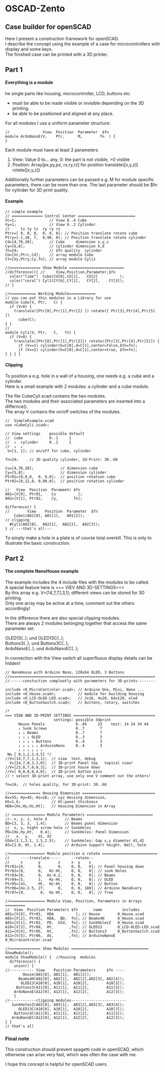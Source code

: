 # OSCAD-Zento
## Case builder for openSCAD

Here I present a construction framework for openSCAD.  
I describe the concept using the example of a case for microcontrollers with display and some keys.  
The finished case can be printed with a 3D printer.
## Part 1
#### Everything is a module
he single parts like housing, microcontroller, LCD, buttons etc.
* must be able to be made visible or invisible depending on the 3D printing. 
* be able to be positioned and aligned at any place. 

For all modules I use a uniform parameter structure:
```
//               View  Position  Parameter  $fn
module ArduNanoE(V,    Ptr,      M,        fn  ) {         
}
```

Each module must have at least 2 parameters
1. View: Value 0 to... any, 0: the part is not visible, >0 visible
2. Position: Array[px,py,pz, rx,ry,rz] for position translate([x,y,z])  rotate([x,y,z])  

Additionally further parameters can be passed
e.g. M for module specific parameters, there can be more than one. The last parameter should be $fn for cylinder for 3D print quality.

#### Example  
```
// simple example
// ============== Control Center ==========================
Vc=1;               // View 0..4 Cube
Vy=1;               // View 0..2 Cylinder
//     tx ty tz  ry ry rz
Ptrc=[ 0, 0, 0,  0, 0, 0]; // Position translate rotate cube
Ptry=[-1,10, 7,  0,90, 0]; // Position translate rotate cylinder
Cd=[4,70,20];       // Cube     dimension x,y,z
Cy=[6,8];           // Cylinder dimension h,d
fn=24;              // $fn quality  cylinder
CU=[Vc,Ptrc,Cd];    // array module Cube
CY=[Vy,Ptry,Cy,fn]; // array module Cyli1

//============== Show Module =========================
//difference(){ //     View,Position,Parameter,$fn
  color("lime")  Cube(CU[0],CU[1],   CU[2]          );
  color("coral") Cyl1(CY[0],CY[1],   CY[2],    CY[3]);
// }

//============ Working Module============
// you can put this modules in a Library for use
module Cube(V, Ptr,   C) {
  if (V>0) { 
    translate([Ptr[0],Ptr[1],Ptr[2] ]) rotate([ Ptr[3],Ptr[4],Ptr[5] ]) 
      cube(C); 
} }
// 
module Cyl1(V, Ptr,   C,   fn) {
  if (V>0) {  
    translate([Ptr[0],Ptr[1],Ptr[2]]) rotate([Ptr[3],Ptr[4],Ptr[5]]) { 
      if (V==1) cylinder(h=C[0],d=C[1],center=false,$fn=fn);
      if (V==2) cylinder(h=C[0],d=C[1],center=true, $fn=fn); 
} } } }
```

#### Clipping
To position a e.g. hole in a wall of a housing, one needs e.g. a cube and a cylinder.  
Here is a small example with 2 modules: a cylinder and a cube module.  

The file CubeCyli.scad contains the two modules.  
The two modules and their associated parameters are inserted into a differnce().  
The array V contains the on/off switches of the modules.  

```
//  SimpleExample.scad 
use <CubeCyli.scad>;

// View settings 	possible default
//  cube         	0..1     1 
//  ↓  cylinder  	0..2     1 
//  ↓  ↓ 
 V=[1, 1]; // on/off for cube, cylinder 

fn=24;     // 3D quality cylinder, 3d-Print: 30..60

Cu=[4,70,20];            // dimension cube
Cy=[5,8];                // dimension cylinder
Ptr01=[0,0,0,  0, 0,0];  // position rotation cube
Ptr02=[0,12,8, 0,90,0];  // position rotation cylinder 

//   View  Position  Parameetr $fn   
A01=[V[0], Ptr01,    Cu          ];
A02=[V[1], Ptr02,    Cy,       fn]; 

difference() {
//        View    Position  Parameter  $fn
    Cube1(A01[0], A01[1],   A01[2]); 
// clipping
  #Cyl1(A02[0],  A02[1],  A02[2],  A02[3]); 
} // ---that's all---
```

To simply make a hole in a plate is of course total overkill. This is only to illustrate the basic construction. 

## Part 2
#### The complete NanoHouse example
The example includes the 4 include files with the modules to be called.   
A special feature here is === VIEV AND 3D-SETTINGS===   
By this array e.g. V=[14,7,7,1,3,1]; different views can be stored for 3D printing.   
Only one array may be active at a time, comment out the others accordingly! 

In the difference there are also special clipping modules.  
There are always 2 modules belonging together that access the same parameter set.  

OLED13(..); und OLED13C(..);  
Buttons3(..); und  Buttons3C(..);  
ArduNanoE(..); und ArduNanoEC(..);  

In connection with the View switch all superfluous display details can be hidden!
  
```
// NanoHouse with Arduino Nano, 128x64 OLED, 3 Buttons
//==================================================================
//------constuction compleatly with parameters for 3D-prints--------

include <0_MicroControler.scad>; // Arduino Uno, Mini, Nano ...
include <0_House.scad>;          // module for building housing
include <0_LCD-OLED-LED.scad>;   // 2x16, 4x20, 64x128, oled
include <0_ButtonSwitch.scad>;   // buttons, rotary, switches

/*
=== VIEW AND 3D-PRINT SETTINGS =====================================
                      settings: possible 3dprint 
      House Panels              0..45     23    test: 14 24 34 44
      ↓ Sunk Screws             0..7       7
      ↓ ↓ Beams                 0..7       7
      ↓ ↓ ↓ OLED                0..3       3
      ↓ ↓ ↓ ↓ Buttons           0..4       3
      ↓ ↓ ↓ ↓ ↓ ArduinoNano     0..4       3
      ↓ ↓ ↓ ↓ ↓ ↓
 No.[ 0,1,2,3,4,5] */
//V=[14,7,7,1,3,1];  // view  test, debug
  V=[24,7,0,3,3,0];  // 3D-print Panel top   topical view!
//V=[23,0,7,0,0,3];  // 3D-print house down
//V=[ 0,0,0,0,4,0];  // 3D-print button pins
// ! select 3D-print array, use only one V comment out the others!

fn=24;  // holes quality, for 3D-print: 30..60

//============== Housing Dimension =================================
Hx=55; Hy=45; Hz=18; // xyz Housing dimension,
Ht=1.6;              // Ht:panel thickness
HDA=[Hx,Hy,Hz,Ht];   // Housing Dimension in Array

// =============== Module Parameters ==============================
//--x, y, z, hole d        // Beams 
BD=[3, 3, 3,  1.4];        // Beams panel dimension 
//  x, y, hight screw hole // SunkHoles
PD=[Hx,Hy,Ht,   0.4];      // SunkHoles: Panel Dimension
//   x,  y,    d1, d2
GSd=[3.1,3.1, 1.5,2.5];    // SunkHoles: Gap x,y diameter d1,d2
AS=[1.0, Ht, 1.4];         // Arduino Support height, Wall, hole

//================ Module position & rotate =========================
//     ----translate-----     --rotate--   
//     x       y        z     x  y    z
Ptr01=[0,      0,       0,    0, 0,   0]; // Panel housing down
Ptr02=[0,      0,   Hz-Ht,    0, 0,   0]; // sunk Holes
Ptr03=[0,      0,  Hz-6.2,    0, 0,   0]; // Beams 
Ptr04=[5,      3,   Hz-Ht,    0, 0,   0]; // OLED
Ptr05=[41,     Ht,  Hz-Ht,    0, 0,   0]; // Button
Ptr06=[Hx-2.5, 27,      0,    0, 0, 180]; // Arduino NanoEvery
Ptr07=[0,       0,  Hz-Ht,    0, 0,   0]; // free

//================ Module View, Position, Parameters in Arrays =========
//  View  Position Parameters $fn       name         includes
A01=[V[0], Ptr01,  HDA          ]; // House        0_House.scad
A02=[V[2], Ptr03,  HDA,  BD,  fn]; // Beams4H      0_House.scad
A03=[V[1], Ptr02,  PD,  GSd,  fn]; // SunkHolesZ   0_House.scad
A10=[V[3], Ptr04,  Ht,       ,fn]; // OLED13       0_LCD-OLED-LED.scad
A11=[V[4], Ptr05,  Ht,       ,fn]; // Buttons3     0_ButtonSwitch.scad
A12=[V[5], Ptr06,  AS,       ,fn]; // ArduinoNanoE 0_MicroControler.scad

//============== Show Modules ===================================
ShowModule(); 
module ShowModule() {  //housing  modules
  difference() {
    union() {  
//----------- View    Position Parameters     $fn ----
        House(A01[0], A01[1],  A01[2]);             
      Beams4H(A02[0], A02[1],  A02[2],A02[3], A02[4]);
       OLED13(A10[0], A10[1],  A10[2],        A10[3]);
     Buttons3(A11[0], A11[1],  A11[2],        A11[3]);
    ArduNanoE(A12[0], A12[1],  A12[2],        A12[3]);
	}
//------------clipping modules-------------------------
   SunkHolesZ(A03[0], A03[1],  A03[2],A03[3], A03[4]);
      OLED13C(A10[0], A10[1],  A10[2],        A10[3]);
    Buttons3C(A11[0], A11[1],  A11[2],        A11[3]);
   ArduNanoEC(A12[0], A12[1],  A12[2],        A12[3]);
} }
// that's all
```

### Final note

This construction should prevent spagetti code in openSCAD, which otherwise can arise very fast, which was often the case with me.  

I hope this concept is helpful for openSCAD users.
